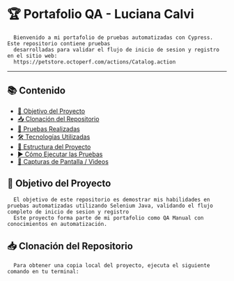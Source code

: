 # 🏆 Portafolio QA - Luciana Calvi

      Bienvenido a mi portafolio de pruebas automatizadas con Cypress. Este repositorio contiene pruebas 
      desarrolladas para validar el flujo de inicio de sesion y registro en el sitio web: 
      https://petstore.octoperf.com/actions/Catalog.action 
-----------------------------------------------------------------------------------------------------------------------------------------------------------------------------------------------------------------------------------------------------
## 📚 Contenido

- [🎯 Objetivo del Proyecto](#-objetivo-del-proyecto)
- [📥 Clonación del Repositorio](#-clonación-del-repositorio)
- [🚀 Pruebas Realizadas](#-pruebas-realizadas)
- [🛠️ Tecnologías Utilizadas](#-tecnologías-utilizadas)
- [📂 Estructura del Proyecto](#-estructura-del-proyecto)
- [▶️ Cómo Ejecutar las Pruebas](#️-cómo-ejecutar-las-pruebas)
- [📸 Capturas de Pantalla / Videos](#-capturas-de-pantalla--videos)



## 🎯 Objetivo del Proyecto
  
      El objetivo de este repositorio es demostrar mis habilidades en pruebas automatizadas utilizando Selenium Java, validando el flujo completo de inicio de sesion y registro
      Este proyecto forma parte de mi portafolio como QA Manual con conocimientos en automatización.

## 📥 Clonación del Repositorio

      Para obtener una copia local del proyecto, ejecuta el siguiente comando en tu terminal:
